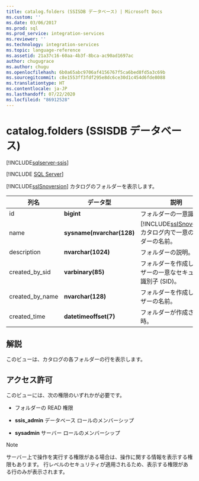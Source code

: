 ```yaml
---
title: catalog.folders (SSISDB データベース) | Microsoft Docs
ms.custom: ''
ms.date: 03/06/2017
ms.prod: sql
ms.prod_service: integration-services
ms.reviewer: ''
ms.technology: integration-services
ms.topic: language-reference
ms.assetid: 21a37c16-60aa-4b3f-8bca-ac90ad1697ac
author: chugugrace
ms.author: chugu
ms.openlocfilehash: 6b0a65abc9706af4156767f5ca6bed8fd5a3c69b
ms.sourcegitcommit: c8e1553ff3fdf295e8dc6ce30d1c454d6fde8088
ms.translationtype: HT
ms.contentlocale: ja-JP
ms.lasthandoff: 07/22/2020
ms.locfileid: "86912528"
---
```

# <a name="catalogfolders-ssisdb-database"></a>catalog.folders (SSISDB データベース)

[!INCLUDE[sqlserver-ssis](../../includes/applies-to-version/sqlserver-ssis.md)]


[!INCLUDE [SQL Server](../../includes/applies-to-version/sqlserver.md)]

  [!INCLUDE[ssISnoversion](../../includes/ssisnoversion-md.md)] カタログのフォルダーを表示します。  
  
|列名|データ型|説明|  
|-----------------|---------------|-----------------|  
|id|**bigint**|フォルダーの一意識別子。|  
|name|**sysname(nvarchar(128)**|[!INCLUDE[ssISnoversion](../../includes/ssisnoversion-md.md)] カタログ内で一意のフォルダーの名前。|  
|description|**nvarchar(1024)**|フォルダーの説明。|  
|created_by_sid|**varbinary(85)**|フォルダーを作成したユーザーの一意なセキュリティ識別子 (SID)。|  
|created_by_name|**nvarchar(128)**|フォルダーを作成したユーザーの名前。|  
|created_time|**datetimeoffset(7)**|フォルダーが作成された日時。|  
  
## <a name="remarks"></a>解説  
 このビューは、カタログの各フォルダーの行を表示します。  
  
## <a name="permissions"></a>アクセス許可  
 このビューには、次の権限のいずれかが必要です。  
  
-   フォルダーの READ 権限  
  
-   **ssis_admin** データベース ロールのメンバーシップ  
  
-   **sysadmin** サーバー ロールのメンバーシップ  
  
> [!NOTE]  
>  サーバー上で操作を実行する権限がある場合は、操作に関する情報を表示する権限もあります。 行レベルのセキュリティが適用されるため、表示する権限がある行のみが表示されます。  
  
  
